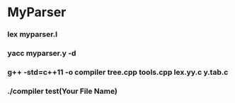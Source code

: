 # MyParser
### lex myparser.l
### yacc myparser.y -d
### g++ -std=c++11 -o compiler tree.cpp tools.cpp lex.yy.c y.tab.c
### ./compiler test(Your File Name)
